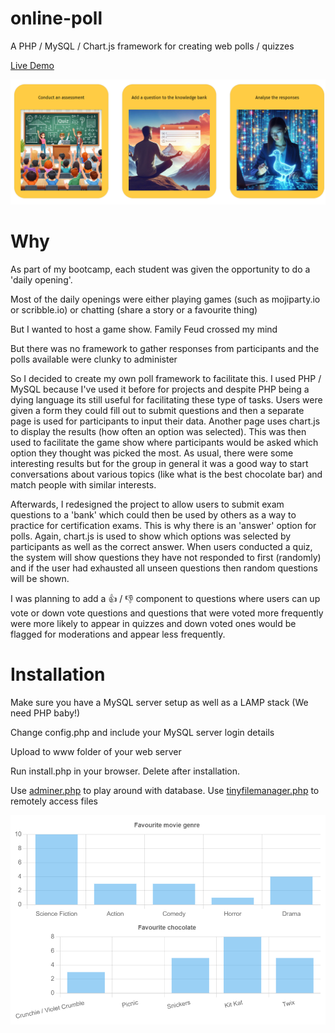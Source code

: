# online-poll
A PHP / MySQL / Chart.js framework for creating web polls / quizzes

[Live Demo](https://kevinteong.duckdns.org)

![Front page](https://github.com/boomyville/online-poll/blob/main/pic1.png?raw=true)

# Why
As part of my bootcamp, each student was given the opportunity to do a 'daily opening'.

Most of the daily openings were either playing games (such as mojiparty.io or scribble.io) or chatting (share a story or a favourite thing)

But I wanted to host a game show. Family Feud crossed my mind

But there was no framework to gather responses from participants and the polls available were clunky to administer

So I decided to create my own poll framework to facilitate this. I used PHP / MySQL because I've used it before for projects and despite PHP being a dying language its still useful for facilitating these type of tasks. Users were given a form they could fill out to submit questions and then a separate page is used for participants to input their data. Another page uses chart.js to display the results (how often an option was selected). This was then used to facilitate the game show where participants would be asked which option they thought was picked the most. As usual, there were some interesting results but for the group in general it was a good way to start conversations about various topics (like what is the best chocolate bar) and match people with similar interests.

Afterwards, I redesigned the project to allow users to submit exam questions to a 'bank' which could then be used by others as a way to practice for certification exams. This is why there is an 'answer' option for polls. Again, chart.js is used to show which options was selected by participants as well as the correct answer. When users conducted a quiz, the system will show questions they have not responded to first (randomly) and if the user had exhausted all unseen questions then random questions will be shown.

I was planning to add a 👍 / 👎 component to questions where users can up vote or down vote questions and questions that were voted more frequently were more likely to appear in quizzes and down voted ones would be flagged for moderations and appear less frequently.

# Installation
Make sure you have a MySQL server setup as well as a LAMP stack (We need PHP baby!)

Change config.php and include your MySQL server login details

Upload to www folder of your web server

Run install.php in your browser. Delete after installation.

Use [adminer.php](https://www.adminer.org/) to play around with database. Use [tinyfilemanager.php](https://tinyfilemanager.github.io/) to remotely access files

![Front page](https://github.com/boomyville/online-poll/blob/main/pic2.png?raw=true)
